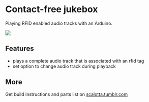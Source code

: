 Contact-free jukebox
====================

Playing RFID enabled audio tracks with an Arduino.

![](https://lh6.googleusercontent.com/-x3MrfymmuZU/T1nAZAkAvNI/AAAAAAAAASA/g8Zz-MDau0c/s540/contact-free-jukebox.jpg)

Features
--------

* plays a complete audio track that is associated with an rfid tag
* set option to change audio track during playback

More
----

Get build instructions and parts list on [scalotta.tumblr.com](http://tmblr.co/ZKZ-twHiQ_OK)



